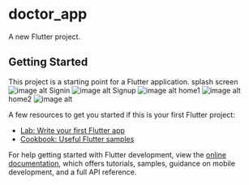 # doctor_app

A new Flutter project.

## Getting Started

This project is a starting point for a Flutter application.
splash screen
![image alt](https://github.com/vishn-Mk/doctor_app/blob/master/splash.jpg?raw=true)
Signin
![image alt](https://github.com/vishn-Mk/doctor_app/blob/master/signin.jpg?raw=true)
Signup
![image alt](https://github.com/vishn-Mk/doctor_app/blob/master/signup1.jpg?raw=true)
home1
![image alt](https://github.com/vishn-Mk/doctor_app/blob/master/home1.jpg?raw=true)
home2
![image alt]()

A few resources to get you started if this is your first Flutter project:

- [Lab: Write your first Flutter app](https://docs.flutter.dev/get-started/codelab)
- [Cookbook: Useful Flutter samples](https://docs.flutter.dev/cookbook)

For help getting started with Flutter development, view the
[online documentation](https://docs.flutter.dev/), which offers tutorials,
samples, guidance on mobile development, and a full API reference.
